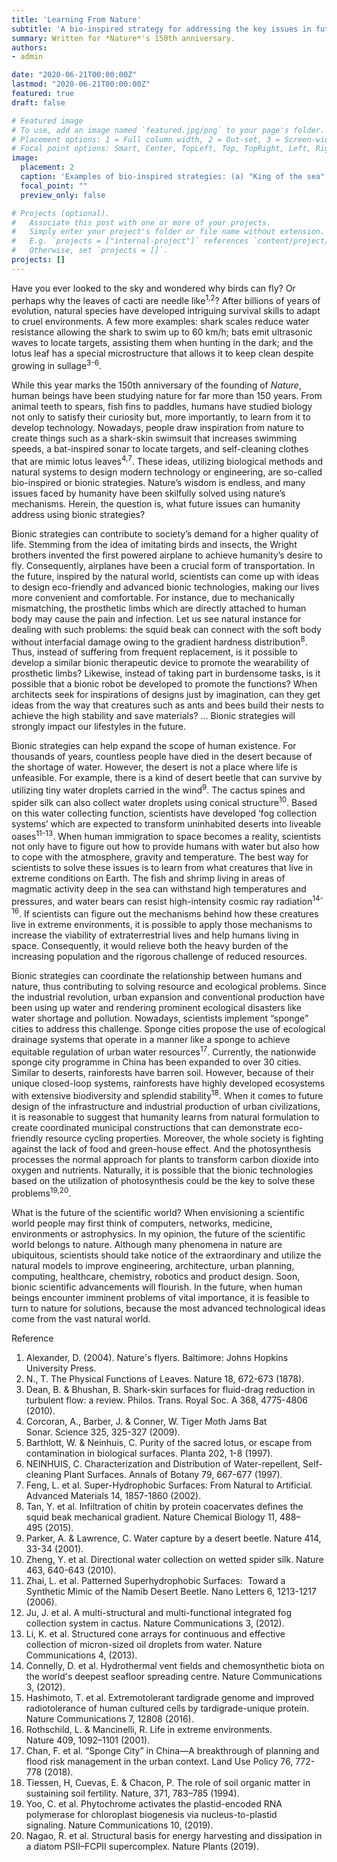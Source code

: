 ```yaml
---
title: 'Learning From Nature'
subtitle: 'A bio-inspired strategy for addressing the key issues in future human development'
summary: Written for *Nature*'s 150th anniversary.
authors:
- admin

date: "2020-06-21T00:00:00Z"
lastmod: "2020-06-21T00:00:00Z"
featured: true
draft: false

# Featured image
# To use, add an image named `featured.jpg/png` to your page's folder.
# Placement options: 1 = Full column width, 2 = Out-set, 3 = Screen-width
# Focal point options: Smart, Center, TopLeft, Top, TopRight, Left, Right, BottomLeft, Bottom, BottomRight
image:
  placement: 2
  caption: 'Examples of bio-inspired strategies: (a) "King of the sea" shark, (b) Rattlesnake with infrared induction, (c) Bat using ultrasonic positioning, (d) Swimsuit with shark skin structure, (e) Rattlesnake missile with infrared tracking function, (f ) Radar using electromagnetic wave positioning. [*Figure is copied from 于存明：中国科学院大学博士论文*](http://d.old.wanfangdata.com.cn/Thesis/Y3322375)'
  focal_point: ""
  preview_only: false

# Projects (optional).
#   Associate this post with one or more of your projects.
#   Simply enter your project's folder or file name without extension.
#   E.g. `projects = ["internal-project"]` references `content/project/deep-learning/index.md`.
#   Otherwise, set `projects = []`.
projects: []
---
```


Have you ever looked to the sky and wondered why birds can fly? Or perhaps why the leaves of cacti are needle like<sup>1,2</sup>? After billions of years of evolution, natural species have developed intriguing survival skills to adapt to cruel environments. A few more examples: shark scales reduce water resistance allowing the shark to swim up to 60 km/h; bats emit ultrasonic waves to locate targets, assisting them when hunting in the dark; and the lotus leaf has a special microstructure that allows it to keep clean despite growing in sullage<sup>3-6</sup>.

While this year marks the 150th anniversary of the founding of *Nature*, human beings have been studying nature for far more than 150 years. From animal teeth to spears, fish fins to paddles, humans have studied biology not only to satisfy their curiosity but, more importantly, to learn from it to develop technology. Nowadays, people draw inspiration from nature to create things such as a shark-skin swimsuit that increases swimming speeds, a bat-inspired sonar to locate targets, and self-cleaning clothes that are mimic lotus leaves<sup>4,7</sup>. These ideas, utilizing biological methods and natural systems to design modern technology or engineering, are so-called bio-inspired or bionic strategies. Nature’s wisdom is endless, and many issues faced by humanity have been skilfully solved using nature’s mechanisms. Herein, the question is, what future issues can humanity address using bionic strategies?

Bionic strategies can contribute to society’s demand for a higher quality of life. Stemming from the idea of imitating birds and insects, the Wright brothers invented the first powered airplane to achieve humanity’s desire to fly. Consequently, airplanes have been a crucial form of transportation. In the future, inspired by the natural world, scientists can come up with ideas to design eco-friendly and advanced bionic technologies, making our lives more convenient and comfortable. For instance, due to mechanically mismatching, the prosthetic limbs which are directly attached to human body may cause the pain and infection. Let us see natural instance for dealing with such problems: the squid beak can connect with the soft body without interfacial damage owing to the gradient hardness distribution<sup>8</sup>. Thus, instead of suffering from frequent replacement, is it possible to develop a similar bionic therapeutic device to promote the wearability of prosthetic limbs? Likewise, instead of taking part in burdensome tasks, is it possible that a bionic robot be developed to promote the functions? When architects seek for inspirations of designs just by imagination, can they get ideas from the way that creatures such as ants and bees build their nests to achieve the high stability and save materials?  ... Bionic strategies will strongly impact our lifestyles in the future.

Bionic strategies can help expand the scope of human existence. For thousands of years, countless people have died in the desert because of the shortage of water. However, the desert is not a place where life is unfeasible. For example, there is a kind of desert beetle that can survive by utilizing tiny water droplets carried in the wind<sup>9</sup>. The cactus spines and spider silk can also collect water droplets using conical structure<sup>10</sup>. Based on this water collecting function, scientists have developed ‘fog collection systems’ which are expected to transform uninhabited deserts into liveable oases<sup>11-13</sup>. When human immigration to space becomes a reality, scientists not only have to figure out how to provide humans with water but also how to cope with the atmosphere, gravity and temperature. The best way for scientists to solve these issues is to learn from what creatures that live in extreme conditions on Earth. The fish and shrimp living in areas of magmatic activity deep in the sea can withstand high temperatures and pressures, and water bears can resist high-intensity cosmic ray radiation<sup>14-16</sup>. If scientists can figure out the mechanisms behind how these creatures live in extreme environments, it is possible to apply those mechanisms to increase the viability of extraterrestrial lives and help humans living in space. Consequently, it would relieve both the heavy burden of the increasing population and the rigorous challenge of reduced resources. 

Bionic strategies can coordinate the relationship between humans and nature, thus contributing to solving resource and ecological problems. Since the industrial revolution, urban expansion and conventional production have been using up water and rendering prominent ecological disasters like water shortage and pollution. Nowadays, scientists implement “sponge” cities to address this challenge. Sponge cities propose the use of ecological drainage systems that operate in a manner like a sponge to achieve equitable regulation of urban water resources<sup>17</sup>. Currently, the nationwide sponge city programme in China has been expanded to over 30 cities. Similar to deserts, rainforests have barren soil. However, because of their unique closed-loop systems, rainforests have highly developed ecosystems with extensive biodiversity and splendid stability<sup>18</sup>. When it comes to future design of the infrastructure and industrial production of urban civilizations, it is reasonable to suggest that humanity learns from natural formulation to create coordinated municipal constructions that can demonstrate eco-friendly resource cycling properties. Moreover, the whole society is fighting against the lack of food and green-house effect. And the photosynthesis processes the normal approach for plants to transform carbon dioxide into oxygen and nutrients. Naturally, it is possible that the bionic technologies based on the utilization of photosynthesis could be the key to solve these problems<sup>19,20</sup>.  

What is the future of the scientific world? When envisioning a scientific world people may first think of computers, networks, medicine, environments or astrophysics. In my opinion, the future of the scientific world belongs to nature. Although many phenomena in nature are ubiquitous, scientists should take notice of the extraordinary and utilize the natural models to improve engineering, architecture, urban planning, computing, healthcare, chemistry, robotics and product design. Soon, bionic scientific advancements will flourish. In the future, when human beings encounter imminent problems of vital importance, it is feasible to turn to nature for solutions, because the most advanced technological ideas come from the vast natural world. 

Reference
1. Alexander, D. (2004). Nature's flyers. Baltimore: Johns Hopkins University Press.
2. N., T. The Physical Functions of Leaves. Nature 18, 672-673 (1878).
3. Dean, B. & Bhushan, B. Shark-skin surfaces for fluid-drag reduction in turbulent flow: a review. Philos. Trans. Royal Soc. A 368, 4775-4806 (2010).
4. Corcoran, A., Barber, J. & Conner, W. Tiger Moth Jams Bat Sonar. Science 325, 325-327 (2009).
5. Barthlott, W. & Neinhuis, C. Purity of the sacred lotus, or escape from contamination in biological surfaces. Planta 202, 1-8 (1997).
6. NEINHUIS, C. Characterization and Distribution of Water-repellent, Self-cleaning Plant Surfaces. Annals of Botany 79, 667-677 (1997).
7. Feng, L. et al. Super-Hydrophobic Surfaces: From Natural to Artificial. Advanced Materials 14, 1857-1860 (2002).
8. Tan, Y. et al. Infiltration of chitin by protein coacervates defines the squid beak mechanical gradient. Nature Chemical Biology 11, 488–495 (2015).
9. Parker, A. & Lawrence, C. Water capture by a desert beetle. Nature 414, 33-34 (2001).
10. Zheng, Y. et al. Directional water collection on wetted spider silk. Nature 463, 640-643 (2010).
11. Zhai, L. et al. Patterned Superhydrophobic Surfaces:  Toward a Synthetic Mimic of the Namib Desert Beetle. Nano Letters 6, 1213-1217 (2006).
12. Ju, J. et al. A multi-structural and multi-functional integrated fog collection system in cactus. Nature Communications 3, (2012).
13. Li, K. et al. Structured cone arrays for continuous and effective collection of micron-sized oil droplets from water. Nature Communications 4, (2013).
14. Connelly, D. et al. Hydrothermal vent fields and chemosynthetic biota on the world's deepest seafloor spreading centre. Nature Communications 3, (2012).
15. Hashimoto, T. et al. Extremotolerant tardigrade genome and improved radiotolerance of human cultured cells by tardigrade-unique protein. Nature Communications 7, 12808 (2016). 
16. Rothschild, L. & Mancinelli, R. Life in extreme environments. Nature 409, 1092–1101 (2001).
17. Chan, F. et al. “Sponge City” in China—A breakthrough of planning and flood risk management in the urban context. Land Use Policy 76, 772-778 (2018).
18. Tiessen, H, Cuevas, E. & Chacon, P. The role of soil organic matter in sustaining soil fertility. Nature, 371, 783–785 (1994).
19. Yoo, C. et al. Phytochrome activates the plastid-encoded RNA polymerase for chloroplast biogenesis via nucleus-to-plastid signaling. Nature Communications 10, (2019).
20. Nagao, R. et al. Structural basis for energy harvesting and dissipation in a diatom PSII–FCPII supercomplex. Nature Plants (2019). 
